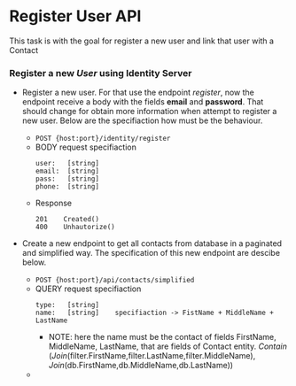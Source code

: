 # Register User API

This task is with the goal for register a new user and link that user with a Contact 

### Register a new ***User*** using Identity Server 

- Register a new user. For that use the endpoint *register*, now the endpoint receive a body with the fields **email** and **password**. That should change for obtain more information when attempt to register a new user. Below are the specifiaction how must be the behaviour.

    - ```POST {host:port}/identity/register```
    - BODY request specifiaction
        ```
        user:   [string] 
        email:  [string] 
        pass:   [string] 
        phone:  [string]  
        ``` 
    - Response  
        ```
        201    Created()
        400    Unhautorize() 
        ```
    
- Create a new endpoint to get all contacts from database in a paginated and simplified way. The specification of this new endpoint are descibe below. 

    - ```POST {host:port}/api/contacts/simplified```
    - QUERY request specifiaction
        ```
        type:   [string] 
        name:   [string]    specifiaction -> FistName + MiddleName + LastName 
        ```
        - NOTE: here the name must be the contact of fields FirstName, MiddleName, LastName, that are fields of Contact entity. 
        *Contain* (*Join*(filter.FirstName,filter.LastName,filter.MiddleName), *Join*(db.FirstName,db.MiddleName,db.LastName)) 
    - 
        